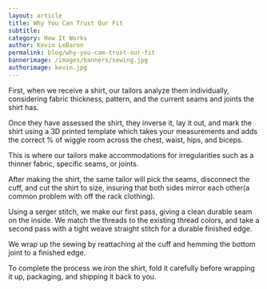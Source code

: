 ```yaml
--- 
layout: article
title: Why You Can Trust Our Fit
subtitle: 
category: How It Works
author: Kevin LeBaron
permalink: blog/why-you-cam-trust-our-fit
bannerimage: /images/banners/sewing.jpg
authorimage: kevin.jpg
---
```


First, when we receive a shirt, our tailors analyze them individually, considering fabric thickness, pattern, and the current seams and joints the shirt has.

Once they have assessed the shirt, they inverse it, lay it out, and mark the shirt using a 3D printed template which takes your measurements and adds the correct % of wiggle room across the chest, waist, hips, and biceps.

This is where our tailors make accommodations for irregularities such as a thinner fabric, specific seams, or joints.

After making the shirt, the same tailor will pick the seams, disconnect the cuff, and cut the shirt to size, insuring that both sides mirror each other(a common problem with off the rack clothing).

Using a serger stitch, we make our first pass, giving a clean durable seam on the inside. We match the threads to the existing thread colors, and take a second pass with a tight weave straight stitch for a durable finished edge.

We wrap up  the sewing by reattaching at the cuff and hemming the bottom joint to a finished edge.

To complete the process we iron the shirt, fold it carefully before wrapping it up, packaging, and shipping it back to you. 